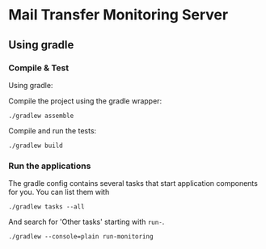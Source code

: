 # Mail Transfer Monitoring Server

## Using gradle

### Compile & Test

Using gradle:

Compile the project using the gradle wrapper:

    ./gradlew assemble

Compile and run the tests:

    ./gradlew build

### Run the applications

The gradle config contains several tasks that start application components for you.
You can list them with

    ./gradlew tasks --all

And search for 'Other tasks' starting with `run-`.

    ./gradlew --console=plain run-monitoring
